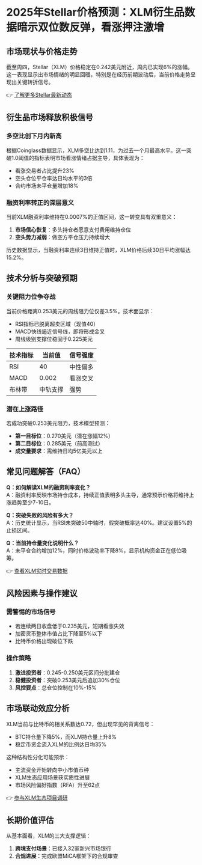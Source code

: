# 2025年Stellar价格预测：XLM衍生品数据暗示双位数反弹，看涨押注激增

## 市场现状与价格走势
截至周四，Stellar（XLM）价格稳定在0.242美元附近，周内已实现6%的涨幅。这一表现显示出市场情绪的明显回暖，特别是在经历前期波动后，当前价格走势呈现出关键转折信号。

👉 [了解更多Stellar最新动态](https://bit.ly/okx_welcome)

## 衍生品市场释放积极信号
### 多空比创下月内新高
根据Coinglass数据显示，XLM多空比达到1.11，为过去一个月最高水平。这一突破1.0阈值的指标表明市场看涨情绪占据主导，具体表现为：
- 看涨交易者占比提升23%
- 空头仓位平仓率达日均水平的3倍
- 合约市场未平仓量增加18%

### 融资利率转正的深层意义
当前XLM融资利率维持在0.0007%的正值区间，这一转变具有双重意义：
1. **市场信心恢复**：多头持仓者愿意支付费用维持仓位
2. **空头势力减弱**：做空方平仓压力持续增大

历史数据显示，当融资利率连续3日维持正值时，XLM价格后续30日平均涨幅达15.2%。

## 技术分析与突破预期
### 关键阻力位争夺战
当前价格距离0.253美元的周线阻力位仅差3.5%。技术面显示：
- RSI指标已脱离超卖区域（现值40）
- MACD快线逼近信号线，即将形成金叉
- 周线级别支撑位稳固于0.225美元

| 技术指标 | 当前值 | 信号强度 |
|----------|--------|----------|
| RSI      | 40     | 中性偏多 |
| MACD     | 0.002  | 看涨交叉 |
| 布林带   | 中轨支撑 | 强势    |

### 潜在上涨路径
若成功突破0.253美元阻力，技术模型预测：
- **第一目标位**：0.270美元（潜在涨幅12%）
- **第二目标位**：0.285美元（前高测试）
- **成交量要求**：需维持日均5亿美元以上

## 常见问题解答（FAQ）
**Q：如何解读XLM的融资利率变化？**  
A：融资利率反映市场持仓成本，持续正值表明多头主导，通常预示价格将维持上涨趋势至少7-10日。

**Q：突破失败的风险有多大？**  
A：历史统计显示，当RSI未突破50中轴时，假突破概率达40%。建议设置5%的止损区间。

**Q：当前持仓量变化说明什么？**  
A：未平仓合约增加12%，同时价格波动率下降8%，显示机构资金正在低位吸筹。

👉 [查看XLM实时交易数据](https://bit.ly/okx_welcome)

## 风险因素与操作建议
### 需警惕的市场信号
- 若连续两日收盘低于0.235美元，短期看涨失效
- 加密货币整体市值占比下降至5%以下
- 比特币价格出现破位下跌

### 操作策略
1. **激进投资者**：0.245-0.250美元区间分批建仓
2. **稳健投资者**：突破0.253美元后追加30%仓位
3. **风控要点**：总仓位控制在10%-15%

## 市场联动效应分析
XLM当前与比特币的相关系数达0.72，但出现罕见的背离信号：
- BTC持仓量下降5%，而XLM持仓量上升8%
- 稳定币资金流入XLM的比例达日均35%

这种结构性分化可能预示：
- 主流资金开始转向中小市值币种
- XLM生态应用场景获实质性进展
- 市场风险偏好指数（RFA）升至62点

👉 [参与XLM生态项目调研](https://bit.ly/okx_welcome)

## 长期价值评估
从基本面看，XLM的三大支撑逻辑：
1. **跨境支付场景**：已接入32家新兴市场银行
2. **合规进展**：完成欧盟MiCA框架下的合规审查